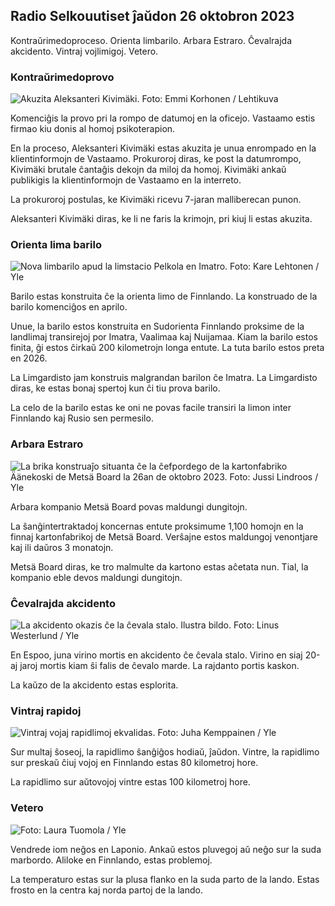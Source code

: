 ## Radio Selkouutiset ĵaŭdon 26 oktobron 2023

Kontraŭrimedoproceso. Orienta limbarilo. Arbara Estraro. Ĉevalrajda akcidento. Vintraj vojlimigoj. Vetero.

### Kontraŭrimedoprovo

![Akuzita Aleksanteri Kivimäki. Foto: Emmi Korhonen / Lehtikuva](https://images.cdn.yle.fi/image/upload/c_crop,h_2875,w_5112,x_0,y_568/ar_1.7777777777777777,c_fill,g_faces,h_6701,w_1201.q_auto:eco/f_auto/fl_lossy/v1698305049/39-1191484653a13e7df175)

Komenciĝis la provo pri la rompo de datumoj en la oficejo. Vastaamo estis firmao kiu donis al homoj psikoterapion.

En la proceso, Aleksanteri Kivimäki estas akuzita je unua enrompado en la klientinformojn de Vastaamo. Prokuroroj diras, ke post la datumrompo, Kivimäki brutale ĉantaĝis dekojn da miloj da homoj. Kivimäki ankaŭ publikigis la klientinformojn de Vastaamo en la interreto.

La prokuroroj postulas, ke Kivimäki ricevu 7-jaran malliberecan punon.

Aleksanteri Kivimäki diras, ke li ne faris la krimojn, pri kiuj li estas akuzita.

### Orienta lima barilo

![Nova limbarilo apud la limstacio Pelkola en Imatro. Foto: Kare Lehtonen / Yle](https://images.cdn.yle.fi/image/upload/c_crop,h_2243,w_3993,x_0,y_0/ar_1.7777777777777777,c_fill,g_faces,h_6710,/0_r1_201,/0,y_0/ar_1.7777777777777777q_auto:eco/f_auto/fl_lossy/v1698323397/39-1191724653a55b2a04b0)

Barilo estas konstruita ĉe la orienta limo de Finnlando. La konstruado de la barilo komenciĝos en aprilo.

Unue, la barilo estos konstruita en Sudorienta Finnlando proksime de la landlimaj transirejoj por Imatra, Vaalimaa kaj Nuijamaa. Kiam la barilo estos finita, ĝi estos ĉirkaŭ 200 kilometrojn longa entute. La tuta barilo estos preta en 2026.

La Limgardisto jam konstruis malgrandan barilon ĉe Imatra. La Limgardisto diras, ke estas bonaj spertoj kun ĉi tiu prova barilo.

La celo de la barilo estas ke oni ne povas facile transiri la limon inter Finnlando kaj Rusio sen permesilo.

### Arbara Estraro

![La brika konstruaĵo situanta ĉe la ĉefpordego de la kartonfabriko Äänekoski de Metsä Board la 26an de oktobro 2023. Foto: Jussi Lindroos / Yle](https://images.cdn.yle.fi/image/upload/c_crop,h_2267,w_4031,x_0,y_0/ar_1.7777777777777777,c_fill,g_faces,h_675,w_675,w_1_1.q_auto:eco/f_auto/fl_lossy/v1698319726/39-1191672653a4ca1724ad)

Arbara kompanio Metsä Board povas maldungi dungitojn.

La ŝanĝintertraktadoj koncernas entute proksimume 1,100 homojn en la finnaj kartonfabrikoj de Metsä Board. Verŝajne estos maldungoj venontjare kaj ili daŭros 3 monatojn.

Metsä Board diras, ke tro malmulte da kartono estas aĉetata nun. Tial, la kompanio eble devos maldungi dungitojn.

### Ĉevalrajda akcidento

![La akcidento okazis ĉe la ĉevala stalo. Ilustra bildo. Foto: Linus Westerlund / Yle](https://images.cdn.yle.fi/image/upload/c_crop,h_3375,w_6000,x_0,y_387/ar_1.7777777777777777,c_fill,g_faces,h_1250,w_1201.q_auto:eco/f_auto/fl_lossy/v1692692625/39-116023264e46d0e45030)

En Espoo, juna virino mortis en akcidento ĉe ĉevala stalo. Virino en siaj 20-aj jaroj mortis kiam ŝi falis de ĉevalo marde. La rajdanto portis kaskon.

La kaŭzo de la akcidento estas esplorita.

### Vintraj rapidoj

![Vintraj vojaj rapidlimoj ekvalidas. Foto: Juha Kemppainen / Yle](https://images.cdn.yle.fi/image/upload/c_crop,h_2250,w_4000,x_0,y_0/ar_1.7777777777777777,c_fill,g_faces,h_6710,/0_p1_201,/0,y_0/ar_1.7777777777777777q_auto:eco/f_auto/fl_lossy/v1603287400/39-7327705f903747751c2)

Sur multaj ŝoseoj, la rapidlimo ŝanĝiĝos hodiaŭ, ĵaŭdon. Vintre, la rapidlimo sur preskaŭ ĉiuj vojoj en Finnlando estas 80 kilometroj hore.

La rapidlimo sur aŭtovojoj vintre estas 100 kilometroj hore.

### Vetero

![ Foto: Laura Tuomola / Yle](https://images.cdn.yle.fi/image/upload/c_crop,h_1080,w_1919,x_0,y_0/ar_1.7777777777777777,c_fill,g_faces,h_6710,w_p1200.0/q_auto:eco/f_auto/fl_lossy/v1698292510/39-11913736539e2ff81a55)

Vendrede iom neĝos en Laponio. Ankaŭ estos pluvegoj aŭ neĝo sur la suda marbordo. Aliloke en Finnlando, estas problemoj.

La temperaturo estas sur la plusa flanko en la suda parto de la lando. Estas frosto en la centra kaj norda partoj de la lando.